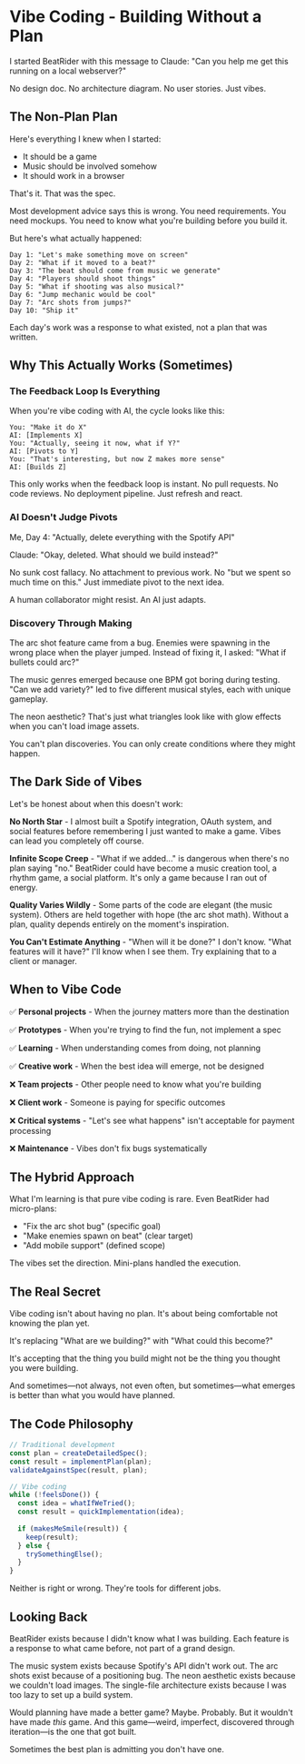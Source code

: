 # Vibe Coding - Building Without a Plan

I started BeatRider with this message to Claude: "Can you help me get this running on a local webserver?"

No design doc. No architecture diagram. No user stories. Just vibes.

## The Non-Plan Plan

Here's everything I knew when I started:
- It should be a game
- Music should be involved somehow
- It should work in a browser

That's it. That was the spec.

Most development advice says this is wrong. You need requirements. You need mockups. You need to know what you're building before you build it.

But here's what actually happened:

```
Day 1: "Let's make something move on screen"
Day 2: "What if it moved to a beat?"
Day 3: "The beat should come from music we generate"
Day 4: "Players should shoot things"
Day 5: "What if shooting was also musical?"
Day 6: "Jump mechanic would be cool"
Day 7: "Arc shots from jumps?"
Day 10: "Ship it"
```

Each day's work was a response to what existed, not a plan that was written.

## Why This Actually Works (Sometimes)

### The Feedback Loop Is Everything

When you're vibe coding with AI, the cycle looks like this:

```
You: "Make it do X"
AI: [Implements X]
You: "Actually, seeing it now, what if Y?"
AI: [Pivots to Y]
You: "That's interesting, but now Z makes more sense"
AI: [Builds Z]
```

This only works when the feedback loop is instant. No pull requests. No code reviews. No deployment pipeline. Just refresh and react.

### AI Doesn't Judge Pivots

Me, Day 4: "Actually, delete everything with the Spotify API"

Claude: "Okay, deleted. What should we build instead?"

No sunk cost fallacy. No attachment to previous work. No "but we spent so much time on this." Just immediate pivot to the next idea.

A human collaborator might resist. An AI just adapts.

### Discovery Through Making

The arc shot feature came from a bug. Enemies were spawning in the wrong place when the player jumped. Instead of fixing it, I asked: "What if bullets could arc?"

The music genres emerged because one BPM got boring during testing. "Can we add variety?" led to five different musical styles, each with unique gameplay.

The neon aesthetic? That's just what triangles look like with glow effects when you can't load image assets.

You can't plan discoveries. You can only create conditions where they might happen.

## The Dark Side of Vibes

Let's be honest about when this doesn't work:

**No North Star** - I almost built a Spotify integration, OAuth system, and social features before remembering I just wanted to make a game. Vibes can lead you completely off course.

**Infinite Scope Creep** - "What if we added..." is dangerous when there's no plan saying "no." BeatRider could have become a music creation tool, a rhythm game, a social platform. It's only a game because I ran out of energy.

**Quality Varies Wildly** - Some parts of the code are elegant (the music system). Others are held together with hope (the arc shot math). Without a plan, quality depends entirely on the moment's inspiration.

**You Can't Estimate Anything** - "When will it be done?" I don't know. "What features will it have?" I'll know when I see them. Try explaining that to a client or manager.

## When to Vibe Code

✅ **Personal projects** - When the journey matters more than the destination

✅ **Prototypes** - When you're trying to find the fun, not implement a spec

✅ **Learning** - When understanding comes from doing, not planning

✅ **Creative work** - When the best idea will emerge, not be designed

❌ **Team projects** - Other people need to know what you're building

❌ **Client work** - Someone is paying for specific outcomes

❌ **Critical systems** - "Let's see what happens" isn't acceptable for payment processing

❌ **Maintenance** - Vibes don't fix bugs systematically

## The Hybrid Approach

What I'm learning is that pure vibe coding is rare. Even BeatRider had micro-plans:

- "Fix the arc shot bug" (specific goal)
- "Make enemies spawn on beat" (clear target)
- "Add mobile support" (defined scope)

The vibes set the direction. Mini-plans handled the execution.

## The Real Secret

Vibe coding isn't about having no plan. It's about being comfortable not knowing the plan yet.

It's replacing "What are we building?" with "What could this become?"

It's accepting that the thing you build might not be the thing you thought you were building.

And sometimes—not always, not even often, but sometimes—what emerges is better than what you would have planned.

## The Code Philosophy

```javascript
// Traditional development
const plan = createDetailedSpec();
const result = implementPlan(plan);
validateAgainstSpec(result, plan);

// Vibe coding
while (!feelsDone()) {
  const idea = whatIfWeTried();
  const result = quickImplementation(idea);
  
  if (makesMeSmile(result)) {
    keep(result);
  } else {
    trySomethingElse();
  }
}
```

Neither is right or wrong. They're tools for different jobs.

## Looking Back

BeatRider exists because I didn't know what I was building. Each feature is a response to what came before, not part of a grand design.

The music system exists because Spotify's API didn't work out.
The arc shots exist because of a positioning bug.
The neon aesthetic exists because we couldn't load images.
The single-file architecture exists because I was too lazy to set up a build system.

Would planning have made a better game? Maybe. Probably. But it wouldn't have made *this* game. And this game—weird, imperfect, discovered through iteration—is the one that got built.

Sometimes the best plan is admitting you don't have one.